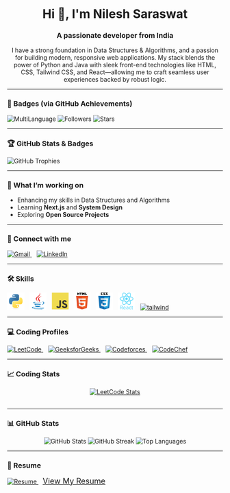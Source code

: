 <h1 align="center">Hi 👋, I'm Nilesh Saraswat</h1> 
<h3 align="center">A passionate developer from India</h3> 

<p align="center"> 
I have a strong foundation in Data Structures & Algorithms, and a passion for building modern, responsive web applications. My stack blends the power of Python and Java with sleek front-end technologies like HTML, CSS, Tailwind CSS, and React—allowing me to craft seamless user experiences backed by robust logic. 
</p> 

---

### 🧩 Badges (via GitHub Achievements)

![MultiLanguage](https://img.shields.io/badge/MultiLanguage-RainbowLangUser-10pt)
![Followers](https://img.shields.io/badge/Followers-FamousUser-12pt)
![Stars](https://img.shields.io/badge/Stars-MiddleStar-8pt)

---

### 🏆 GitHub Stats & Badges

![GitHub Trophies](https://github-profile-trophy.vercel.app/?username=nilesh325)

---

### 🔭 What I’m working on
- Enhancing my skills in Data Structures and Algorithms  
- Learning **Next.js** and **System Design**  
- Exploring **Open Source Projects**  

---

### 🤝 Connect with me
<p align="left"> 
  <a href="mailto:saraswatnilesh3@gmail.com" target="_blank"> 
    <img src="https://cdn.jsdelivr.net/gh/simple-icons/simple-icons/icons/gmail.svg" alt="Gmail" height="30" width="40" /> 
  </a>&nbsp;&nbsp; 
  <a href="https://linkedin.com/in/nilesh-saraswat-320156343" target="_blank"> 
    <img src="https://raw.githubusercontent.com/rahuldkjain/github-profile-readme-generator/master/src/images/icons/Social/linked-in-alt.svg" alt="LinkedIn" height="30" width="40" /> 
  </a> 
</p> 

---

### 🛠️ Skills
<p align="left"> 
  <a href="https://www.python.org" target="_blank"><img src="https://raw.githubusercontent.com/devicons/devicon/master/icons/python/python-original.svg" alt="python" width="40" height="40"/></a>&nbsp;&nbsp; 
  <a href="https://www.java.com" target="_blank"><img src="https://raw.githubusercontent.com/devicons/devicon/master/icons/java/java-original.svg" alt="java" width="40" height="40"/></a>&nbsp;&nbsp; 
  <a href="https://developer.mozilla.org/en-US/docs/Web/JavaScript" target="_blank"><img src="https://raw.githubusercontent.com/devicons/devicon/master/icons/javascript/javascript-original.svg" alt="javascript" width="40" height="40"/></a>&nbsp;&nbsp; 
  <a href="https://www.w3.org/html/" target="_blank"><img src="https://raw.githubusercontent.com/devicons/devicon/master/icons/html5/html5-original-wordmark.svg" alt="html5" width="40" height="40"/></a>&nbsp;&nbsp; 
  <a href="https://www.w3schools.com/css/" target="_blank"><img src="https://raw.githubusercontent.com/devicons/devicon/master/icons/css3/css3-original-wordmark.svg" alt="css3" width="40" height="40"/></a>&nbsp;&nbsp; 
  <a href="https://reactjs.org/" target="_blank"><img src="https://raw.githubusercontent.com/devicons/devicon/master/icons/react/react-original-wordmark.svg" alt="react" width="40" height="40"/></a>&nbsp;&nbsp; 
  <a href="https://tailwindcss.com/" target="_blank"><img src="https://www.vectorlogo.zone/logos/tailwindcss/tailwindcss-icon.svg" alt="tailwind" width="40" height="40"/></a> 
</p> 

---

### 💻 Coding Profiles
<p align="left"> 
  <a href="https://leetcode.com/u/Nilesh3011/" target="_blank"> 
    <img src="https://raw.githubusercontent.com/rahuldkjain/github-profile-readme-generator/master/src/images/icons/Social/leet-code.svg" alt="LeetCode" height="30" width="40" /> 
  </a>&nbsp;&nbsp; 
  <a href="https://www.geeksforgeeks.org/user/saraswatssc8/" target="_blank"> 
    <img src="https://upload.wikimedia.org/wikipedia/commons/4/43/GeeksforGeeks.svg" alt="GeeksforGeeks" height="30" width="40" /> 
  </a>&nbsp;&nbsp; 
  <a href="https://codeforces.com/profile/nilesh30" target="_blank"> 
    <img src="https://raw.githubusercontent.com/rahuldkjain/github-profile-readme-generator/master/src/images/icons/Social/codeforces.svg" alt="Codeforces" height="30" width="40" /> 
  </a>&nbsp;&nbsp; 
  <a href="https://www.codechef.com/users/hardy_jazz_56" target="_blank"> 
    <img src="https://cdn.codechef.com/sites/all/themes/abessive/cc-logo.png" alt="CodeChef" height="40" width="40" /> 
  </a> 
</p> 

---

### 📈 Coding Stats
<p align="center">
  <!-- LeetCode -->
  <a href="https://leetcode.com/u/Nilesh3011/" target="_blank">
    <img src="https://leetcard.jacoblin.cool/Nilesh3011?theme=radical&font=Roboto&ext=heatmap" alt="LeetCode Stats" height="300"/>
  </a>
  <br/><br/>
</p>

---

### 📊 GitHub Stats
<p align="center"> 
  <img src="https://github-readme-stats.vercel.app/api?username=nilesh325&show_icons=true&theme=radical" alt="GitHub Stats" height="160"/>

<!-- GitHub Streak -->
  <img src="https://streak-stats.demolab.com?user=nilesh325&theme=radical&hide_border=true" alt="GitHub Streak" height="160"/>

<!-- Top Languages -->
  <img src="https://github-readme-stats.vercel.app/api/top-langs/?username=nilesh325&layout=compact&theme=radical&hide_border=true" alt="Top Languages" height="160"/>
</p> 

---

### 📄 Resume
<p align="left"> 
  <a href="https://drive.google.com/file/d/1KyXDjnehfQdMaU7Al6j2yowGtH9nkv7U/view?usp=sharing" target="_blank"> 
    <img src="https://cdn.jsdelivr.net/gh/simple-icons/simple-icons/icons/adobeacrobatreader.svg" alt="Resume" height="40" width="40" /> 
    <span style="font-size: 18px; margin-left: 10px;">View My Resume</span> 
  </a> 
</p>





